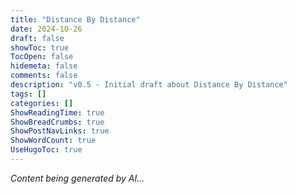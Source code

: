 ```yaml
---
title: "Distance By Distance"
date: 2024-10-26
draft: false
showToc: true
TocOpen: false
hidemeta: false
comments: false
description: "v0.5 - Initial draft about Distance By Distance"
tags: []
categories: []
ShowReadingTime: true
ShowBreadCrumbs: true
ShowPostNavLinks: true
ShowWordCount: true
UseHugoToc: true
---
```

*Content being generated by AI...*

